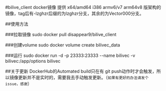#bilive_client docker镜像
提供 x64/amd64 i386 armv6/v7 arm64v8 版架构的镜像，tag后有-lzghzr后缀的为lzghzr分支，其余的为Vector000分支。  

##使用方法

###拉取镜像
    sudo docker pull disappear9/bilive_client

###创建volume
    sudo docker volume create bilivec_data

###运行
    sudo docker run -d -p 23333:23333 --name bilivec -v bilivec:/app/options bilivec

##关于更新
DockerHub的Automated build只在有 git push动作时才会触发，所以镜像更新并不是实时的，需要我去手动触发更新。（`如果有更好的办法请发个issue，感谢`）

